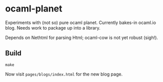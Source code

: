 # ocaml-planet
Experiments with (not so) pure ocaml planet. Currently bakes-in ocaml.io blog. Needs work to package up into a library.

Depends on Nethtml for parsing Html; ocaml-cow is not yet robust (sigh!).

## Build

    make

Now visit `pages/blogs/index.html` for the new blog page.
